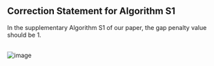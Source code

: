 ## Correction Statement for Algorithm S1
In the supplementary Algorithm S1 of our paper, the gap penalty value should be 1. <br> <br>

![image](https://github.com/user-attachments/assets/19718b0e-4c4e-4004-bca3-bba8cdc326d5) <br> <br> <br>





